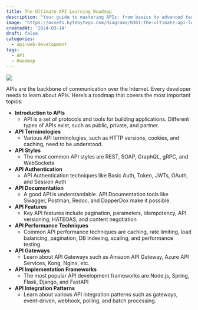 ```yaml
---
title: The Ultimate API Learning Roadmap
description: "Your guide to mastering APIs: from basics to advanced techniques."
image: 'https://assets.bytebytego.com/diagrams/0361-the-ultimate-api-learning-roadmap.png'
createdAt: '2024-03-14'
draft: false
categories:
  - api-web-development
tags:
  - API
  - Roadmap
---
```


![](https://assets.bytebytego.com/diagrams/0361-the-ultimate-api-learning-roadmap.png)

APIs are the backbone of communication over the Internet. Every developer needs to learn about APIs. Here’s a roadmap that covers the most important topics:

*   **Introduction to APIs**
    *   API is a set of protocols and tools for building applications. Different types of APIs exist, such as public, private, and partner.
*   **API Terminologies**
    *   Various API terminologies, such as HTTP versions, cookies, and caching, need to be understood.
*   **API Styles**
    *   The most common API styles are REST, SOAP, GraphQL, gRPC, and WebSockets
*   **API Authentication**
    *   API Authentication techniques like Basic Auth, Token, JWTs, OAuth, and Session Auth
*   **API Documentation**
    *   A good API is understandable. API Documentation tools like Swagger, Postman, Redoc, and DapperDox make it possible.
*   **API Features**
    *   Key API features include pagination, parameters, idempotency, API versioning, HATEOAS, and content negotiation
*   **API Performance Techniques**
    *   Common API performance techniques are caching, rate limiting, load balancing, pagination, DB indexing, scaling, and performance testing.
*   **API Gateways**
    *   Learn about API Gateways such as Amazon API Gateway, Azure API Services, Kong, Nginx, etc.
*   **API Implementation Frameworks**
    *   The most popular API development frameworks are Node.js, Spring, Flask, Django, and FastAPI
*   **API Integration Patterns**
    *   Learn about various API integration patterns such as gateways, event-driven, webhook, polling, and batch processing.
